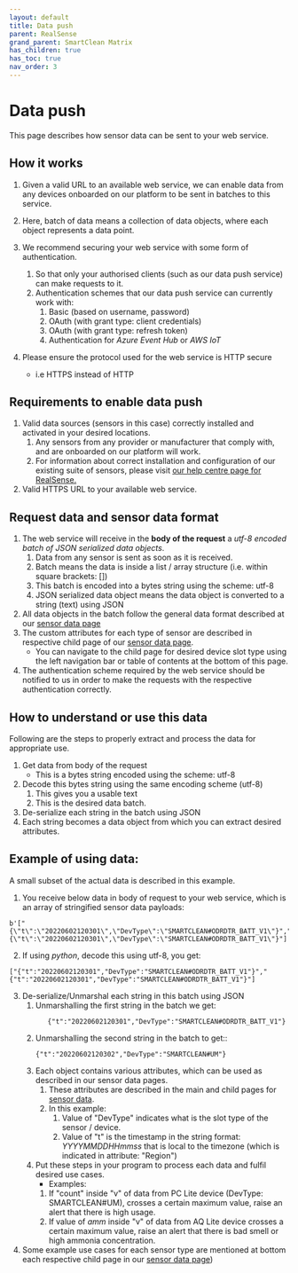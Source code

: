 ```yaml
---
layout: default
title: Data push
parent: RealSense
grand_parent: SmartClean Matrix
has_children: true
has_toc: true
nav_order: 3
---
```


# Data push
This page describes how sensor data can be sent to your web service.

## How it works
1. Given a valid URL to an available web service, we can enable data from any devices onboarded on our platform 
to be sent in batches to this service.
   
2. Here, batch of data means a collection of data objects, where each object represents a data point.

3. We recommend securing your web service with some form of authentication.
   1. So that only your authorised clients (such as our data push service) can make requests to it.
   2. Authentication schemes that our data push service can currently work with:
      1. Basic (based on username, password)
      2. OAuth (with grant type: client credentials)
      3. OAuth (with grant type: refresh token)
      4. Authentication for _Azure Event Hub_ or _AWS IoT_ 
   
4. Please ensure the protocol used for the web service is HTTP secure 
   - i.e HTTPS instead of HTTP


## Requirements to enable data push
1. Valid data sources (sensors in this case) correctly installed and activated in your desired locations.
   1. Any sensors from any provider or manufacturer that comply with, and are onboarded on our platform will work.
   2. For information about correct installation and configuration of our existing suite of sensors, please visit 
   [our help centre page for RealSense.](https://help.smartclean.io/support/solutions/84000146848)
2. Valid HTTPS URL to your available web service.


## Request data and sensor data format
1. The web service will receive in the **body of the request** a _utf-8 encoded batch of JSON serialized data objects_.
   1. Data from any sensor is sent as soon as it is received.
   2. Batch means the data is inside a list / array structure (i.e. within square brackets: [])
   3. This batch is encoded into a bytes string using the scheme: utf-8 
   4. JSON serialized data object means the data object is converted to a string (text) using JSON
2. All data objects in the batch follow the general data format described at our 
[sensor data page](https://www.docs.smartclean.io/realsense_sensor_data.html#general-data-format)
3. The custom attributes for each type of sensor are described in respective child page of our 
[sensor data page](https://www.docs.smartclean.io/realsense_sensor_data.html#custom-data-format).
   - You can navigate to the child page for desired device slot type using the left navigation bar or 
table of contents at the bottom of this page.
4. The authentication scheme required by the web service should be notified to us in order to make the requests
with the respective authentication correctly.

## How to understand or use this data
Following are the steps to properly extract and process the data for appropriate use.
1. Get data from body of the request
   - This is a bytes string encoded using the scheme: utf-8
2. Decode this bytes string using the same encoding scheme (utf-8)
   1. This gives you a usable text
   2. This is the desired data batch.
3. De-serialize each string in the batch using JSON
4. Each string becomes a data object from which you can extract desired attributes.

## Example of using data:
A small subset of the actual data is described in this example.

1. You receive below data in body of request to your web service, which is an array of stringified sensor data payloads:

```
b'["{\"t\":\"20220602120301\",\"DevType\":\"SMARTCLEAN#ODRDTR_BATT_V1\"}","{\"t\":\"20220602120301\",\"DevType\":\"SMARTCLEAN#ODRDTR_BATT_V1\"}"]'
```

2. If using *python*, decode this using utf-8, you get:

```
["{"t":"20220602120301","DevType":"SMARTCLEAN#ODRDTR_BATT_V1"}","{"t":"20220602120301","DevType":"SMARTCLEAN#ODRDTR_BATT_V1"}"]
```

3. De-serialize/Unmarshal each string in this batch using JSON
    1. Unmarshalling the first string in the batch we get:
       ```
          {"t":"20220602120301","DevType":"SMARTCLEAN#ODRDTR_BATT_V1"}
       ```
   2. Unmarshalling the second string in the batch to get::
       ```
       {"t":"20220602120302","DevType":"SMARTCLEAN#UM"}
       ```
   3. Each object contains various attributes, which can be used as described in our sensor data pages.
      1. These attributes are described in the main and child pages for 
      [sensor data](https://www.docs.smartclean.io/realsense_sensor_data.html).
      2. In this example:
         1. Value of "DevType" indicates what is the slot type of the sensor / device.
         2. Value of "t" is the timestamp in the string format: *YYYYMMDDHHmmss* that is local to the timezone
       (which is indicated in attribute: "Region")
   4. Put these steps in your program to process each data and fulfil desired use cases. 
      - Examples:
      1. If "count" inside "v" of data from PC Lite device (DevType: SMARTCLEAN#UM), 
      crosses a certain maximum value, raise an alert that there is high usage.
      2. If value of *amm* inside "v" of data from AQ Lite device crosses a certain maximum value, 
      raise an alert that there is bad smell or high ammonia concentration.
4. Some example use cases for each sensor type are mentioned at bottom each respective child page in
our [sensor data page](https://www.docs.smartclean.io/realsense_sensor_data.html#custom-data-format))
